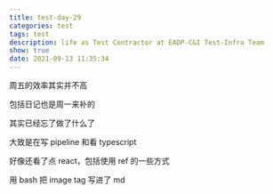 ```yaml
---
title: test-day-29
categories: test
tags: test
description: life as Test Contractor at EADP-C&I Test-Infra Team
show: true
date: 2021-09-13 11:35:34
---
```

周五的效率其实并不高

包括日记也是周一来补的 

其实已经忘了做了什么了

大致是在写 pipeline 和看 typescript

好像还看了点 react，包括使用 ref 的一些方式

用 bash 把 image tag 写进了 md